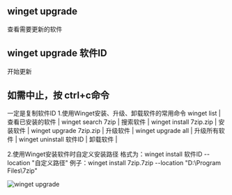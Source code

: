 ## winget upgrade
查看需要更新的软件

## winget upgrade 软件ID
开始更新

## 如需中止，按 ctrl+c命令

一定是复制软件ID
1.使用Winget安装、升级、卸载软件的常用命令
winget list    | 查看已安装的软件 |
winget search 7zip     |  搜索软件  |
winget install 7zip.zip   |  安装软件  |
winget upgrade 7zip.zip   |  升级软件  |
winget upgrade all    |  升级所有软件  |
winget uninstall 软件ID   |  卸载软件  |

2.使用Winget安装软件时自定义安装路径
格式为：winget install 软件ID --location "自定义路径"
例子：winget install 7zip.7zip --location "D:\Program Files\7zip"


![winget upgrade](https://github.com/user-attachments/assets/52a96e40-3341-4565-b193-e0e190cba5dc)
